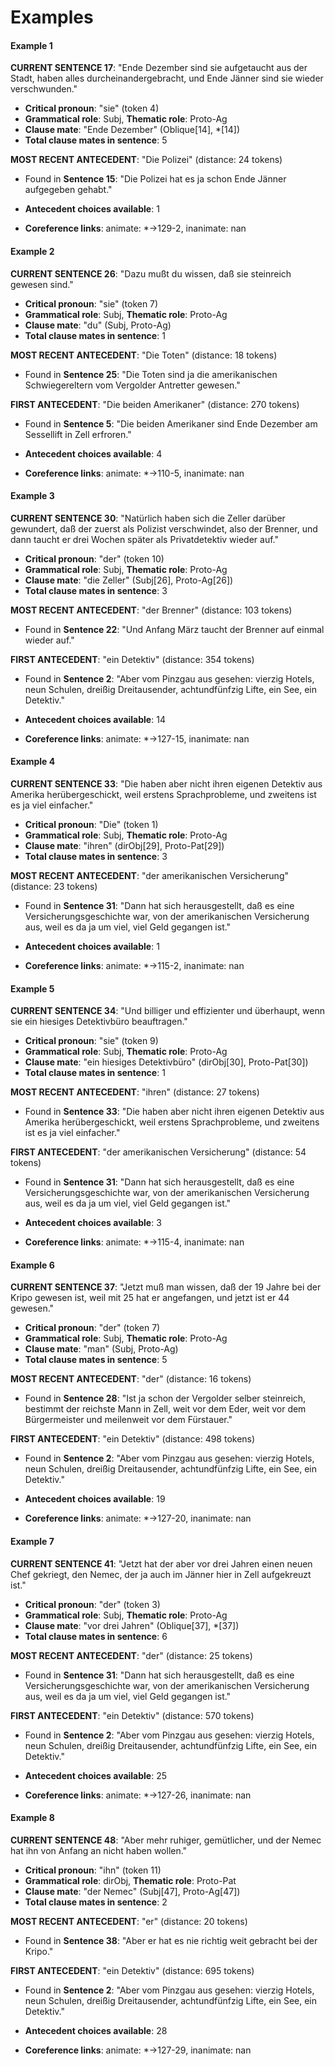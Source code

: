# Examples

#### Example 1

**CURRENT SENTENCE 17**: "Ende Dezember sind sie aufgetaucht aus der Stadt, haben alles durcheinandergebracht, und Ende Jänner sind sie wieder verschwunden."

- **Critical pronoun**: "sie" (token 4)
- **Grammatical role**: Subj, **Thematic role**: Proto-Ag
- **Clause mate**: "Ende Dezember" (Oblique[14], *[14])
- **Total clause mates in sentence**: 5

**MOST RECENT ANTECEDENT**: "Die Polizei" (distance: 24 tokens)

- Found in **Sentence 15**: "Die Polizei hat es ja schon Ende Jänner aufgegeben gehabt."

- **Antecedent choices available**: 1
- **Coreference links**: animate: *->129-2, inanimate: nan

#### Example 2

**CURRENT SENTENCE 26**: "Dazu mußt du wissen, daß sie steinreich gewesen sind."

- **Critical pronoun**: "sie" (token 7)
- **Grammatical role**: Subj, **Thematic role**: Proto-Ag
- **Clause mate**: "du" (Subj, Proto-Ag)
- **Total clause mates in sentence**: 1

**MOST RECENT ANTECEDENT**: "Die Toten" (distance: 18 tokens)

- Found in **Sentence 25**: "Die Toten sind ja die amerikanischen Schwiegereltern vom Vergolder Antretter gewesen."

**FIRST ANTECEDENT**: "Die beiden Amerikaner" (distance: 270 tokens)

- Found in **Sentence 5**: "Die beiden Amerikaner sind Ende Dezember am Sessellift in Zell erfroren."

- **Antecedent choices available**: 4
- **Coreference links**: animate: *->110-5, inanimate: nan

#### Example 3

**CURRENT SENTENCE 30**: "Natürlich haben sich die Zeller darüber gewundert, daß der zuerst als Polizist verschwindet, also der Brenner, und dann taucht er drei Wochen später als Privatdetektiv wieder auf."

- **Critical pronoun**: "der" (token 10)
- **Grammatical role**: Subj, **Thematic role**: Proto-Ag
- **Clause mate**: "die Zeller" (Subj[26], Proto-Ag[26])
- **Total clause mates in sentence**: 3

**MOST RECENT ANTECEDENT**: "der Brenner" (distance: 103 tokens)

- Found in **Sentence 22**: "Und Anfang März taucht der Brenner auf einmal wieder auf."

**FIRST ANTECEDENT**: "ein Detektiv" (distance: 354 tokens)

- Found in **Sentence 2**: "Aber vom Pinzgau aus gesehen: vierzig Hotels, neun Schulen, dreißig Dreitausender, achtundfünfzig Lifte, ein See, ein Detektiv."

- **Antecedent choices available**: 14
- **Coreference links**: animate: *->127-15, inanimate: nan

#### Example 4

**CURRENT SENTENCE 33**: "Die haben aber nicht ihren eigenen Detektiv aus Amerika herübergeschickt, weil erstens Sprachprobleme, und zweitens ist es ja viel einfacher."

- **Critical pronoun**: "Die" (token 1)
- **Grammatical role**: Subj, **Thematic role**: Proto-Ag
- **Clause mate**: "ihren" (dirObj[29], Proto-Pat[29])
- **Total clause mates in sentence**: 3

**MOST RECENT ANTECEDENT**: "der amerikanischen Versicherung" (distance: 23 tokens)

- Found in **Sentence 31**: "Dann hat sich herausgestellt, daß es eine Versicherungsgeschichte war, von der amerikanischen Versicherung aus, weil es da ja um viel, viel Geld gegangen ist."

- **Antecedent choices available**: 1
- **Coreference links**: animate: *->115-2, inanimate: nan

#### Example 5

**CURRENT SENTENCE 34**: "Und billiger und effizienter und überhaupt, wenn sie ein hiesiges Detektivbüro beauftragen."

- **Critical pronoun**: "sie" (token 9)
- **Grammatical role**: Subj, **Thematic role**: Proto-Ag
- **Clause mate**: "ein hiesiges Detektivbüro" (dirObj[30], Proto-Pat[30])
- **Total clause mates in sentence**: 1

**MOST RECENT ANTECEDENT**: "ihren" (distance: 27 tokens)

- Found in **Sentence 33**: "Die haben aber nicht ihren eigenen Detektiv aus Amerika herübergeschickt, weil erstens Sprachprobleme, und zweitens ist es ja viel einfacher."

**FIRST ANTECEDENT**: "der amerikanischen Versicherung" (distance: 54 tokens)

- Found in **Sentence 31**: "Dann hat sich herausgestellt, daß es eine Versicherungsgeschichte war, von der amerikanischen Versicherung aus, weil es da ja um viel, viel Geld gegangen ist."

- **Antecedent choices available**: 3
- **Coreference links**: animate: *->115-4, inanimate: nan

#### Example 6

**CURRENT SENTENCE 37**: "Jetzt muß man wissen, daß der 19 Jahre bei der Kripo gewesen ist, weil mit 25 hat er angefangen, und jetzt ist er 44 gewesen."

- **Critical pronoun**: "der" (token 7)
- **Grammatical role**: Subj, **Thematic role**: Proto-Ag
- **Clause mate**: "man" (Subj, Proto-Ag)
- **Total clause mates in sentence**: 5

**MOST RECENT ANTECEDENT**: "der" (distance: 16 tokens)

- Found in **Sentence 28**: "Ist ja schon der Vergolder selber steinreich, bestimmt der reichste Mann in Zell, weit vor dem Eder, weit vor dem Bürgermeister und meilenweit vor dem Fürstauer."

**FIRST ANTECEDENT**: "ein Detektiv" (distance: 498 tokens)

- Found in **Sentence 2**: "Aber vom Pinzgau aus gesehen: vierzig Hotels, neun Schulen, dreißig Dreitausender, achtundfünfzig Lifte, ein See, ein Detektiv."

- **Antecedent choices available**: 19
- **Coreference links**: animate: *->127-20, inanimate: nan

#### Example 7

**CURRENT SENTENCE 41**: "Jetzt hat der aber vor drei Jahren einen neuen Chef gekriegt, den Nemec, der ja auch im Jänner hier in Zell aufgekreuzt ist."

- **Critical pronoun**: "der" (token 3)
- **Grammatical role**: Subj, **Thematic role**: Proto-Ag
- **Clause mate**: "vor drei Jahren" (Oblique[37], *[37])
- **Total clause mates in sentence**: 6

**MOST RECENT ANTECEDENT**: "der" (distance: 25 tokens)

- Found in **Sentence 31**: "Dann hat sich herausgestellt, daß es eine Versicherungsgeschichte war, von der amerikanischen Versicherung aus, weil es da ja um viel, viel Geld gegangen ist."

**FIRST ANTECEDENT**: "ein Detektiv" (distance: 570 tokens)

- Found in **Sentence 2**: "Aber vom Pinzgau aus gesehen: vierzig Hotels, neun Schulen, dreißig Dreitausender, achtundfünfzig Lifte, ein See, ein Detektiv."

- **Antecedent choices available**: 25
- **Coreference links**: animate: *->127-26, inanimate: nan

#### Example 8

**CURRENT SENTENCE 48**: "Aber mehr ruhiger, gemütlicher, und der Nemec hat ihn von Anfang an nicht haben wollen."

- **Critical pronoun**: "ihn" (token 11)
- **Grammatical role**: dirObj, **Thematic role**: Proto-Pat
- **Clause mate**: "der Nemec" (Subj[47], Proto-Ag[47])
- **Total clause mates in sentence**: 2

**MOST RECENT ANTECEDENT**: "er" (distance: 20 tokens)

- Found in **Sentence 38**: "Aber er hat es nie richtig weit gebracht bei der Kripo."

**FIRST ANTECEDENT**: "ein Detektiv" (distance: 695 tokens)

- Found in **Sentence 2**: "Aber vom Pinzgau aus gesehen: vierzig Hotels, neun Schulen, dreißig Dreitausender, achtundfünfzig Lifte, ein See, ein Detektiv."

- **Antecedent choices available**: 28
- **Coreference links**: animate: *->127-29, inanimate: nan
